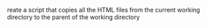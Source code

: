 reate a script that copies all the HTML files from the current working directory to the parent of the working directory
